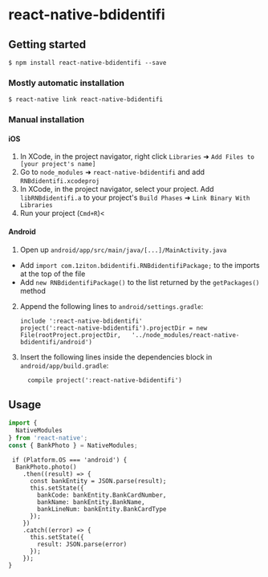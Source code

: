
# react-native-bdidentifi

## Getting started

`$ npm install react-native-bdidentifi --save`

### Mostly automatic installation

`$ react-native link react-native-bdidentifi`

### Manual installation


#### iOS

1. In XCode, in the project navigator, right click `Libraries` ➜ `Add Files to [your project's name]`
2. Go to `node_modules` ➜ `react-native-bdidentifi` and add `RNBdidentifi.xcodeproj`
3. In XCode, in the project navigator, select your project. Add `libRNBdidentifi.a` to your project's `Build Phases` ➜ `Link Binary With Libraries`
4. Run your project (`Cmd+R`)<

#### Android

1. Open up `android/app/src/main/java/[...]/MainActivity.java`
  - Add `import com.1ziton.bdidentifi.RNBdidentifiPackage;` to the imports at the top of the file
  - Add `new RNBdidentifiPackage()` to the list returned by the `getPackages()` method
2. Append the following lines to `android/settings.gradle`:
  	```
  	include ':react-native-bdidentifi'
  	project(':react-native-bdidentifi').projectDir = new File(rootProject.projectDir, 	'../node_modules/react-native-bdidentifi/android')
  	```
3. Insert the following lines inside the dependencies block in `android/app/build.gradle`:
  	```
      compile project(':react-native-bdidentifi')
  	```


## Usage
```javascript
import {
  NativeModules
} from 'react-native';
const { BankPhoto } = NativeModules;
```
     if (Platform.OS === 'android') {
      BankPhoto.photo()
        .then((result) => {
          const bankEntity = JSON.parse(result);
          this.setState({
            bankCode: bankEntity.BankCardNumber,
            bankName: bankEntity.BankName,
            bankLineNum: bankEntity.BankCardType
          });
        })
        .catch((error) => {
          this.setState({
            result: JSON.parse(error)
          });
        });
    } 